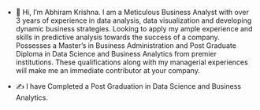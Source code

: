 - 👋 Hi, I’m Abhiram Krishna. 
I am a Meticulous Business Analyst with over 3 years of experience in data analysis, data visualization and developing dynamic business strategies. 
Looking to apply my ample experience and skills in predictive analysis towards the success of a company. 
Possesses a Master’s in Business Administration and Post Graduate Diploma in Data Science and Business Analytics from premier institutions. 
These qualifications along with my managerial experiences will make me an immediate contributor at your company.

- ✍ I have
Completed a Post Graduation in Data Science and Business Analytics.

